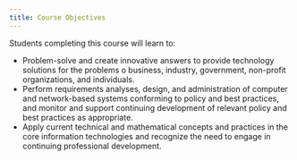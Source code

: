 ```yaml
---
title: Course Objectives
---
```


Students completing this course will learn to:

* Problem-solve and create innovative answers to provide technology solutions for the problems o
  business, industry, government, non-profit organizations, and individuals.
* Perform requirements analyses, design, and administration of computer and network-based systems
  conforming to policy and best practices, and monitor and support continuing development of
  relevant policy and best practices as appropriate.
* Apply current technical and mathematical concepts and practices in the core information
  technologies and recognize the need to engage in continuing professional development.
